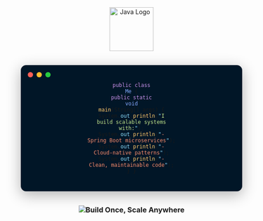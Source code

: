 

<div align="center">
  <img src="https://upload.wikimedia.org/wikipedia/en/3/30/Java_programming_language_logo.svg" width="100" alt="Java Logo" />


<div align="center">
  <div style="
    background: #011627;
    border-radius: 12px;
    padding: 1.5rem;
    margin: 2rem 0;
    font-family: 'Fira Code', monospace;
    box-shadow: 0 8px 32px rgba(0,0,0,0.3);
    border: 1px solid #1E2D3D;
    max-width: 700px;
    position: relative;
  ">
    <!-- Window Controls -->
    <div style="
      display: flex;
      gap: 8px;
      position: absolute;
      top: 15px;
      left: 15px;
    ">
      <div style="width: 12px; height: 12px; border-radius: 50%; background: #FF5F56;"></div>
      <div style="width: 12px; height: 12px; border-radius: 50%; background: #FFBD2E;"></div>
      <div style="width: 12px; height: 12px; border-radius: 50%; background: #27C93F;"></div>
    </div>
    

<code><span style="color: #C792EA;">public class</span> <span style="color: #82AAFF;">Me</span> {
  <span style="color: #C792EA;">public static</span> <span style="color: #82AAFF;">void</span> <span style="color: #FFCB6B;">main</span>(String[] args) {
    System.<span style="color: #89DDFF;">out</span>.<span style="color: #FFCB6B;">println</span>(<span style="color: #89DDFF;">"</span><span style="color: #C3E88D;">I build scalable systems with:</span><span style="color: #89DDFF;">"</span>);
    System.<span style="color: #89DDFF;">out</span>.<span style="color: #FFCB6B;">println</span>(<span style="color: #89DDFF;">"</span><span style="color: #F78C6C;">- Spring Boot microservices</span><span style="color: #89DDFF;">"</span>);
    System.<span style="color: #89DDFF;">out</span>.<span style="color: #FFCB6B;">println</span>(<span style="color: #89DDFF;">"</span><span style="color: #F78C6C;">- Cloud-native patterns</span><span style="color: #89DDFF;">"</span>);
    System.<span style="color: #89DDFF;">out</span>.<span style="color: #FFCB6B;">println</span>(<span style="color: #89DDFF;">"</span><span style="color: #F78C6C;">- Clean, maintainable code</span><span style="color: #89DDFF;">"</span>);
  }
}</code>
    </pre>
    
    
  </div>
</div>



  
  <h3>
    <img src="https://readme-typing-svg.demolab.com?font=Fira+Code&weight=600&size=26&duration=2000&pause=500&color=38BCF7&center=true&vCenter=true&width=500&lines=%22Build+Once%2C+Scale+Anywhere%22" alt="Build Once, Scale Anywhere">
  </h3>
</div>
 <!--
### 🔍 Core Competencies
- **High-performance Systems** (Java, C++)
- **Cloud-Native Development** (AWS, Kubernetes)
- **Full SDLC Experience** (Design to Deployment)
  <!--
### 🛠️ Technical Stack
  <!--
| **Area**       | **Technologies**                      |
|---------------|---------------------------------------|
| **Languages** | <img src="https://img.shields.io/badge/Java-ED8B00?logo=openjdk&logoColor=white" width="70"> <img src="https://img.shields.io/badge/C++-00599C?logo=c%2B%2B&logoColor=white" width="70"> <img src="https://img.shields.io/badge/Python-3776AB?logo=python&logoColor=white" width="80"> |
| **Backend Systems**  | <img src="https://img.shields.io/badge/Spring_Boot-6DB33F?logo=spring&logoColor=white" width="110"> <img src="https://img.shields.io/badge/Node.js-339933?logo=nodedotjs&logoColor=white" width="80"> |
| **Relational Databases**      | <img src="https://img.shields.io/badge/MySQL-4479A1?logo=mysql&logoColor=white" width="80"> <img src="https://img.shields.io/badge/PostgreSQL-4169E1?logo=postgresql&logoColor=white" width="100"> <img src="https://img.shields.io/badge/Oracle-F80000?logo=oracle&logoColor=white" width="80"> |
| **DevOps**    | <img src="https://upload.wikimedia.org/wikipedia/commons/9/93/Amazon_Web_Services_Logo.svg" width="60" alt="AWS"> <img src="https://img.shields.io/badge/Docker-2496ED?logo=docker&logoColor=white" width="80"> <img src="https://img.shields.io/badge/Kubernetes-326CE5?logo=kubernetes&logoColor=white" width="100"> |
| **Tools**     | <img src="https://img.shields.io/badge/Git-F05032?logo=git&logoColor=white" width="60"> <img src="https://img.shields.io/badge/GitLab-FC6D26?logo=gitlab&logoColor=white" width="70"> |
  <!--
## 🌐 
<p align="left">
  <a href="https://linkedin.com/in/abdullahsayedchy" target="blank">
    <img src="https://raw.githubusercontent.com/rahuldkjain/github-profile-readme-generator/master/src/images/icons/Social/linked-in-alt.svg" alt="LinkedIn" height="30" width="40" />
  </a>
  <a href="https://kaggle.com/alabdullahsayed" target="blank">
    <img src="https://raw.githubusercontent.com/rahuldkjain/github-profile-readme-generator/master/src/images/icons/Social/kaggle.svg" alt="Kaggle" height="30" width="40" />
  </a>
  <a href="https://codeforces.com/profile/heavenlyobject" target="blank">
    <img src="https://raw.githubusercontent.com/rahuldkjain/github-profile-readme-generator/master/src/images/icons/Social/codeforces.svg" alt="Codeforces" height="30" width="40" />
  </a>
  <a href="https://www.leetcode.com/heavenlyobject" target="blank">
    <img src="https://raw.githubusercontent.com/rahuldkjain/github-profile-readme-generator/master/src/images/icons/Social/leet-code.svg" alt="LeetCode" height="30" width="40" />
  </a>
</p>



<div align="center">
  <img width="45%" src="https://github-readme-stats.vercel.app/api/top-langs?username=aabdullahsayed&theme=gotham&show_icons=true&locale=en&layout=compact" alt="Top Languages" />
  <img width="45%" src="https://github-readme-stats.vercel.app/api?username=aabdullahsayed&theme=gotham&show_icons=true&locale=en" alt="GitHub Stats" />
</div>

